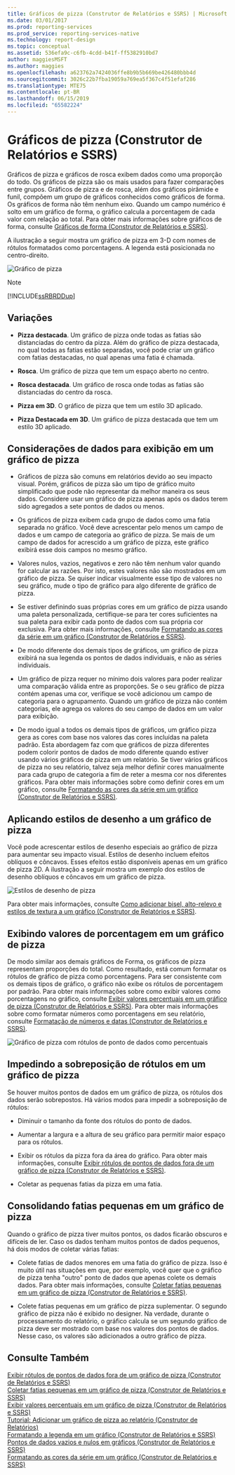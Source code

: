 ```yaml
---
title: Gráficos de pizza (Construtor de Relatórios e SSRS) | Microsoft Docs
ms.date: 03/01/2017
ms.prod: reporting-services
ms.prod_service: reporting-services-native
ms.technology: report-design
ms.topic: conceptual
ms.assetid: 536efa9c-c6fb-4cdd-b41f-ff5382910bd7
author: maggiesMSFT
ms.author: maggies
ms.openlocfilehash: a623762a7424036ffe8b9b5b669be426480bbb4d
ms.sourcegitcommit: 3026c22b7fba19059a769ea5f367c4f51efaf286
ms.translationtype: MTE75
ms.contentlocale: pt-BR
ms.lasthandoff: 06/15/2019
ms.locfileid: "65582224"
---
```

# <a name="pie-charts-report-builder-and-ssrs"></a>Gráficos de pizza (Construtor de Relatórios e SSRS)
  Gráficos de pizza e gráficos de rosca exibem dados como uma proporção do todo. Os gráficos de pizza são os mais usados para fazer comparações entre grupos. Gráficos de pizza e de rosca, além dos gráficos pirâmide e funil, compõem um grupo de gráficos conhecidos como gráficos de forma. Os gráficos de forma não têm nenhum eixo. Quando um campo numérico é solto em um gráfico de forma, o gráfico calcula a porcentagem de cada valor com relação ao total. Para obter mais informações sobre gráficos de forma, consulte [Gráficos de forma &#40;Construtor de Relatórios e SSRS&#41;](../../reporting-services/report-design/shape-charts-report-builder-and-ssrs.md).  
  
 A ilustração a seguir mostra um gráfico de pizza em 3-D com nomes de rótulos formatados como porcentagens.  A legenda está posicionada no centro-direito.  
  
 ![Gráfico de pizza](../../reporting-services/report-design/media/piechart.gif "Gráfico de pizza")  
  
> [!NOTE]  
>  [!INCLUDE[ssRBRDDup](../../includes/ssrbrddup-md.md)]  
  
## <a name="variations"></a>Variações  
  
-   **Pizza destacada**. Um gráfico de pizza onde todas as fatias são distanciadas do centro da pizza. Além do gráfico de pizza destacada, no qual todas as fatias estão separadas, você pode criar um gráfico com fatias destacadas, no qual apenas uma fatia é chamada.  
  
-   **Rosca**. Um gráfico de pizza que tem um espaço aberto no centro.  
  
-   **Rosca destacada**. Um gráfico de rosca onde todas as fatias são distanciadas do centro da rosca.  
  
-   **Pizza em 3D**. O gráfico de pizza que tem um estilo 3D aplicado.  
  
-   **Pizza Destacada em 3D**. Um gráfico de pizza destacada que tem um estilo 3D aplicado.  
  
## <a name="data-considerations-for-display-on-a-pie-chart"></a>Considerações de dados para exibição em um gráfico de pizza  
  
-   Gráficos de pizza são comuns em relatórios devido ao seu impacto visual. Porém, gráficos de pizza são um tipo de gráfico muito simplificado que pode não representar da melhor maneira os seus dados. Considere usar um gráfico de pizza apenas após os dados terem sido agregados a sete pontos de dados ou menos.  
  
-   Os gráficos de pizza exibem cada grupo de dados como uma fatia separada no gráfico. Você deve acrescentar pelo menos um campo de dados e um campo de categoria ao gráfico de pizza. Se mais de um campo de dados for acrescido a um gráfico de pizza, este gráfico exibirá esse dois campos no mesmo gráfico.  
  
-   Valores nulos, vazios, negativos e zero não têm nenhum valor quando for calcular as razões. Por isto, estes valores não são mostrados em um gráfico de pizza. Se quiser indicar visualmente esse tipo de valores no seu gráfico, mude o tipo de gráfico para algo diferente de gráfico de pizza.  
  
-   Se estiver definindo suas próprias cores em um gráfico de pizza usando uma paleta personalizada, certifique-se para ter cores suficientes na sua paleta para exibir cada ponto de dados com sua própria cor exclusiva. Para obter mais informações, consulte [Formatando as cores da série em um gráfico &#40;Construtor de Relatórios e SSRS&#41;](../../reporting-services/report-design/formatting-series-colors-on-a-chart-report-builder-and-ssrs.md).  
  
-   De modo diferente dos demais tipos de gráficos, um gráfico de pizza exibirá na sua legenda os pontos de dados individuais, e não as séries individuais.  
  
-   Um gráfico de pizza requer no mínimo dois valores para poder realizar uma comparação válida entre as proporções. Se o seu gráfico de pizza contém apenas uma cor, verifique se você adicionou um campo de categoria para o agrupamento. Quando um gráfico de pizza não contém categorias, ele agrega os valores do seu campo de dados em um valor para exibição.  
  
-   De modo igual a todos os demais tipos de gráficos, um gráfico pizza gera as cores com base nos valores das cores incluídas na paleta padrão. Esta abordagem faz com que gráficos de pizza diferentes podem colorir pontos de dados de modo diferente quando estiver usando vários gráficos de pizza em um relatório. Se tiver vários gráficos de pizza no seu relatório, talvez seja melhor definir cores manualmente para cada grupo de categoria a fim de reter a mesma cor nos diferentes gráficos. Para obter mais informações sobre como definir cores em um gráfico, consulte [Formatando as cores da série em um gráfico &#40;Construtor de Relatórios e SSRS&#41;](../../reporting-services/report-design/formatting-series-colors-on-a-chart-report-builder-and-ssrs.md).  
  
## <a name="applying-drawing-styles-to-a-pie-chart"></a>Aplicando estilos de desenho a um gráfico de pizza  
 Você pode acrescentar estilos de desenho especiais ao gráfico de pizza para aumentar seu impacto visual. Estilos de desenho incluem efeitos oblíquos e côncavos. Esses efeitos estão disponíveis apenas em um gráfico de pizza 2D. A ilustração a seguir mostra um exemplo dos estilos de desenho oblíquos e côncavos em um gráfico de pizza.  
  
 ![Estilos de desenho de pizza](../../reporting-services/report-design/media/rs-piedrawingeffects-concave2.gif "Estilos de desenho de pizza")  
  
 Para obter mais informações, consulte [Como adicionar bisel, alto-relevo e estilos de textura a um gráfico &#40;Construtor de Relatórios e SSRS&#41;](../../reporting-services/report-design/chart-effects-add-bevel-emboss-or-texture-report-builder.md).  
  
## <a name="displaying-percentage-values-on-a-pie-chart"></a>Exibindo valores de porcentagem em um gráfico de pizza  
 De modo similar aos demais gráficos de Forma, os gráficos de pizza representam proporções do total. Como resultado, está comum formatar os rótulos de gráfico de pizza como porcentagens. Para ser consistente com os demais tipos de gráfico, o gráfico não exibe os rótulos de porcentagem por padrão. Para obter mais informações sobre como exibir valores como porcentagens no gráfico, consulte [Exibir valores percentuais em um gráfico de pizza &#40;Construtor de Relatórios e SSRS&#41;](../../reporting-services/report-design/display-percentage-values-on-a-pie-chart-report-builder-and-ssrs.md). Para obter mais informações sobre como formatar números como porcentagens em seu relatório, consulte [Formatação de números e datas &#40;Construtor de Relatórios e SSRS&#41;](../../reporting-services/report-design/formatting-numbers-and-dates-report-builder-and-ssrs.md).  
  
 ![Gráfico de pizza com rótulos de ponto de dados como percentuais](../../reporting-services/report-design/media/rs-piechartpercentages.gif "Gráfico de pizza com rótulos de ponto de dados como percentuais")  
  
## <a name="preventing-overlapped-labels-on-a-pie-chart"></a>Impedindo a sobreposição de rótulos em um gráfico de pizza  
 Se houver muitos pontos de dados em um gráfico de pizza, os rótulos dos dados serão sobrepostos. Há vários modos para impedir a sobreposição de rótulos:  
  
-   Diminuir o tamanho da fonte dos rótulos do ponto de dados.  
  
-   Aumentar a largura e a altura de seu gráfico para permitir maior espaço para os rótulos.  
  
-   Exibir os rótulos da pizza fora da área do gráfico. Para obter mais informações, consulte [Exibir rótulos de pontos de dados fora de um gráfico de pizza &#40;Construtor de Relatórios e SSRS&#41;](../../reporting-services/report-design/display-data-point-labels-outside-a-pie-chart-report-builder-and-ssrs.md).  
  
-   Coletar as pequenas fatias da pizza em uma fatia.  
  
## <a name="consolidating-small-slices-on-a-pie-chart"></a>Consolidando fatias pequenas em um gráfico de pizza  
 Quando o gráfico de pizza tiver muitos pontos, os dados ficarão obscuros e difíceis de ler. Caso os dados tenham muitos pontos de dados pequenos, há dois modos de coletar várias fatias:  
  
-   Colete fatias de dados menores em uma fatia do gráfico de pizza. Isso é muito útil nas situações em que, por exemplo, você quer que o gráfico de pizza tenha "outro" ponto de dados que apenas colete os demais dados. Para obter mais informações, consulte [Coletar fatias pequenas em um gráfico de pizza &#40;Construtor de Relatórios e SSRS&#41;](../../reporting-services/report-design/collect-small-slices-on-a-pie-chart-report-builder-and-ssrs.md).  
  
-   Colete fatias pequenas em um gráfico de pizza suplementar. O segundo gráfico de pizza não é exibido no designer. Na verdade, durante o processamento do relatório, o gráfico calcula se um segundo gráfico de pizza deve ser mostrado com base nos valores dos pontos de dados. Nesse caso, os valores são adicionados a outro gráfico de pizza.  
  
## <a name="see-also"></a>Consulte Também  
 [Exibir rótulos de pontos de dados fora de um gráfico de pizza &#40;Construtor de Relatórios e SSRS&#41;](../../reporting-services/report-design/display-data-point-labels-outside-a-pie-chart-report-builder-and-ssrs.md)   
 [Coletar fatias pequenas em um gráfico de pizza &#40;Construtor de Relatórios e SSRS&#41;](../../reporting-services/report-design/collect-small-slices-on-a-pie-chart-report-builder-and-ssrs.md)   
 [Exibir valores percentuais em um gráfico de pizza &#40;Construtor de Relatórios e SSRS&#41;](../../reporting-services/report-design/display-percentage-values-on-a-pie-chart-report-builder-and-ssrs.md)   
 [Tutorial: Adicionar um gráfico de pizza ao relatório &#40;Construtor de Relatórios&#41;](../../reporting-services/tutorial-add-a-pie-chart-to-your-report-report-builder.md)   
 [Formatando a legenda em um gráfico &#40;Construtor de Relatórios e SSRS&#41;](../../reporting-services/report-design/chart-legend-formatting-report-builder.md)   
 [Pontos de dados vazios e nulos em gráficos &#40;Construtor de Relatórios e SSRS&#41;](../../reporting-services/report-design/empty-and-null-data-points-in-charts-report-builder-and-ssrs.md)   
 [Formatando as cores da série em um gráfico &#40;Construtor de Relatórios e SSRS&#41;](../../reporting-services/report-design/formatting-series-colors-on-a-chart-report-builder-and-ssrs.md)  
  
  
